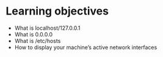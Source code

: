 # Learning objectives

- What is localhost/127.0.0.1
- What is 0.0.0.0
- What is /etc/hosts
- How to display your machine’s active network interfaces
 
 
